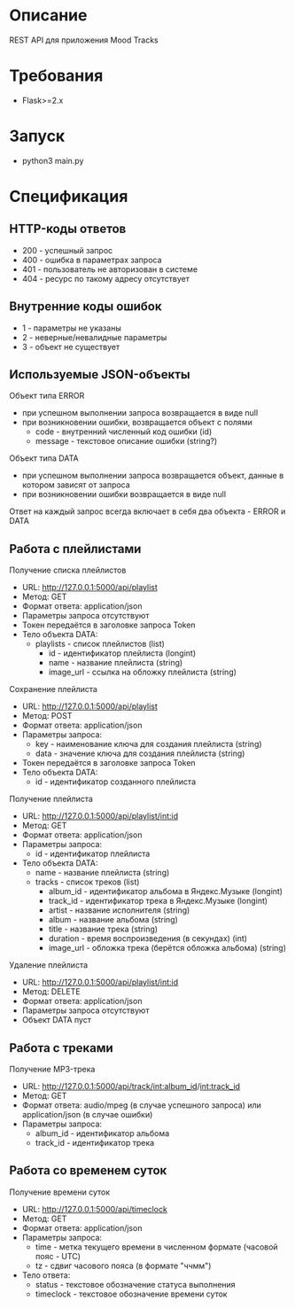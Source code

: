 # Описание
REST API для приложения Mood Tracks

# Требования
* Flask>=2.x

# Запуск
* python3 main.py

# Спецификация
## HTTP-коды ответов
* 200 - успешный запрос
* 400 - ошибка в параметрах запроса
* 401 - пользователь не авторизован в системе
* 404 - ресурс по такому адресу отсутствует

## Внутренние коды ошибок
* 1 - параметры не указаны
* 2 - неверные/невалидные параметры
* 3 - объект не существует

## Используемые JSON-объекты
Объект типа ERROR 
* при успешном выполнении запроса возвращается в виде null
* при возникновении ошибки, возвращается объект с полями
    + code - внутренний численный код ошибки (id)
    + message - текстовое описание ошибки (string?)

Объект типа DATA
* при успешном выполнении запроса возвращается объект, данные в котором зависят от запроса
* при возникновении ошибки возвращается в виде null

Ответ на каждый запрос всегда включает в себя два объекта - ERROR и DATA

## Работа с плейлистами
Получение списка плейлистов
* URL: http://127.0.0.1:5000/api/playlist
* Метод: GET 
* Формат ответа: application/json
* Параметры запроса отсутствуют
* Токен передаётся в заголовке запроса Token
* Тело объекта DATA:
    + playlists - список плейлистов (list)
        * id - идентификатор плейлиста (longint)
        * name - название плейлиста (string)
        * image_url - ссылка на обложку плейлиста (string)

Сохранение плейлиста
* URL: http://127.0.0.1:5000/api/playlist
* Метод: POST 
* Формат ответа: application/json
* Параметры запроса:
    + key - наименование ключа для создания плейлиста (string)
    + data - значение ключа для создания плейлиста (string)
* Токен передаётся в заголовке запроса Token
* Тело объекта DATA:
    + id - идентификатор созданного плейлиста

Получение плейлиста
* URL: http://127.0.0.1:5000/api/playlist/<int:id>
* Метод: GET
* Формат ответа: application/json
* Параметры запроса:
    + id - идентификатор плейлиста
* Тело объекта DATA:
    + name - название плейлиста (string)
    + tracks - список треков (list)
        * album_id - идентификатор альбома в Яндекс.Музыке (longint)
        * track_id - идентификатор трека в Яндекс.Музыке (longint)
        * artist - название исполнителя (string)
        * album - название альбома (string)
        * title - название трека (string)
        * duration - время воспроизведения (в секундах) (int)
        * image_url - обложка трека (берётся обложка альбома) (string)
        
Удаление плейлиста
* URL: http://127.0.0.1:5000/api/playlist/<int:id>
* Метод: DELETE
* Формат ответа: application/json
* Параметры запроса отсутствуют
* Объект DATA пуст

## Работа с треками
Получение MP3-трека
* URL: http://127.0.0.1:5000/api/track/<int:album_id>/<int:track_id>
* Метод: GET
* Формат ответа: audio/mpeg (в случае успешного запроса) или application/json (в случае ошибки) 
* Параметры запроса:
    + album_id - идентификатор альбома
    + track_id - идентификатор трека

## Работа со временем суток
Получение времени суток
* URL: http://127.0.0.1:5000/api/timeclock
* Метод: GET
* Формат ответа: application/json
* Параметры запроса:
    + time - метка текущего времени в численном формате (часовой пояс - UTC)
    + tz - сдвиг часового пояса (в формате "ччмм")
* Тело ответа:
    + status - текстовое обозначение статуса выполнения
    + timeclock - текстовое обозначение времени суток
